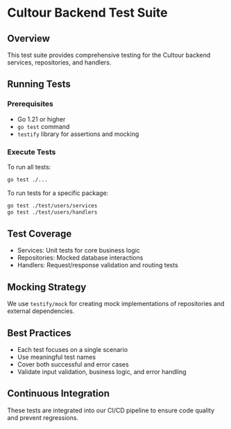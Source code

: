 # Cultour Backend Test Suite

## Overview
This test suite provides comprehensive testing for the Cultour backend services, repositories, and handlers.

## Running Tests

### Prerequisites
- Go 1.21 or higher
- `go test` command
- `testify` library for assertions and mocking

### Execute Tests
To run all tests:
```bash
go test ./...
```

To run tests for a specific package:
```bash
go test ./test/users/services
go test ./test/users/handlers
```

## Test Coverage
- Services: Unit tests for core business logic
- Repositories: Mocked database interactions
- Handlers: Request/response validation and routing tests

## Mocking Strategy
We use `testify/mock` for creating mock implementations of repositories and external dependencies.

## Best Practices
- Each test focuses on a single scenario
- Use meaningful test names
- Cover both successful and error cases
- Validate input validation, business logic, and error handling

## Continuous Integration
These tests are integrated into our CI/CD pipeline to ensure code quality and prevent regressions. 
